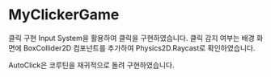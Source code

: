 # MyClickerGame
 
클릭 구현 Input System을 활용하여 클릭을 구현하였습니다.
클릭 감지 여부는 배경 화면에 BoxCollider2D 컴포넌트를 추가하여 Physics2D.Raycast로 확인하였습니다.

AutoClick은 코루틴을 재귀적으로 돌려 구현하였습니다.